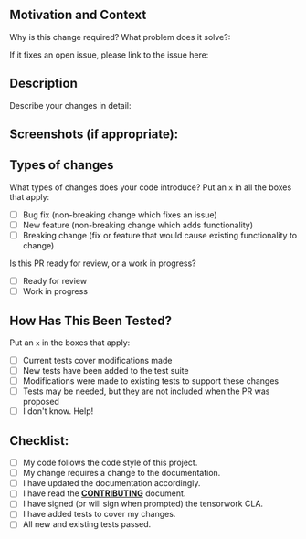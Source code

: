 ## Motivation and Context
Why is this change required? What problem does it solve?:

If it fixes an open issue, please link to the issue here:

## Description
Describe your changes in detail:

## Screenshots (if appropriate):

## Types of changes
What types of changes does your code introduce? Put an `x` in all the boxes that apply:
- [ ] Bug fix (non-breaking change which fixes an issue)
- [ ] New feature (non-breaking change which adds functionality)
- [ ] Breaking change (fix or feature that would cause existing functionality to change)

Is this PR ready for review, or a work in progress?
- [ ] Ready for review
- [ ] Work in progress

## How Has This Been Tested?
Put an `x` in the boxes that apply:
- [ ] Current tests cover modifications made
- [ ] New tests have been added to the test suite
- [ ] Modifications were made to existing tests to support these changes
- [ ] Tests may be needed, but they are not included when the PR was proposed
- [ ] I don't know. Help!

## Checklist:
- [ ] My code follows the code style of this project.
- [ ] My change requires a change to the documentation.
- [ ] I have updated the documentation accordingly.
- [ ] I have read the **[CONTRIBUTING](../CONTRIBUTING.rst)** document.
- [ ] I have signed (or will sign when prompted) the tensorwork CLA.
- [ ] I have added tests to cover my changes.
- [ ] All new and existing tests passed.
